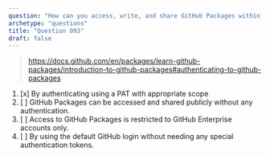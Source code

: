 ```yaml
---
question: "How can you access, write, and share GitHub Packages within your projects?"
archetype: "questions"
title: "Question 093"
draft: false
---
```


> https://docs.github.com/en/packages/learn-github-packages/introduction-to-github-packages#authenticating-to-github-packages
1. [x] By authenticating using a PAT with appropriate scope
1. [ ] GitHub Packages can be accessed and shared publicly without any authentication.
1. [ ] Access to GitHub Packages is restricted to GitHub Enterprise accounts only.
1. [ ] By using the default GitHub login without needing any special authentication tokens.
